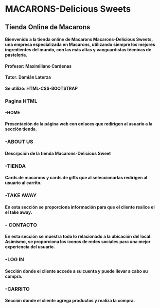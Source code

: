 # MACARONS-Delicious Sweets
## Tienda Online de Macarons
#### Bienvenido a la tienda online de Macarons Macarons-Delicious Sweets, una empresa especializada en Macarons, utilizando siempre los mejores ingredientes del mundo, con las más altas y vanguardistas técnicas de pastelería.

#### Profesor: Maximiliano Cardenas
#### Tutor: Damián Laterza

#### Se utilizó: HTML-CSS-BOOTSTRAP

### Pagina HTML
#### -HOME
#### Presentación de la página web con enlaces que redirigen al usuario a la sección tienda.

### -ABOUT US
#### Descrpción de la tienda Macarons-Delicious Sweet 

### -TIENDA
#### Cards de macarons y cards de gifts que al seleccionarlas redirigen al usuario al carrito.

### -TAKE AWAY
#### En esta sección se proporciona información para que el cliente realice el el take away.

### - CONTACTO
#### En esta sección se muestra todo lo relacionado a la ubicación del local. Asimismo, se proporciona los íconos de redes sociales para una mejor experiencia del usuario.

### -LOG IN
#### Sección donde el cliente accede a su cuenta y puede llevar a cabo su compra.

### -CARRITO
#### Sección donde el cliente agrega productos y realiza la compra.
